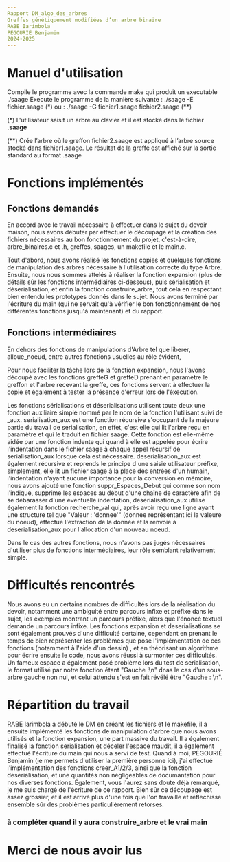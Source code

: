 ```yaml
---
Rapport DM_algo_des_arbres
Greffes génétiquement modifiées d’un arbre binaire
RABE Iarimbola 
PÉGOURIÉ Benjamin
2024-2025
---
```



# Manuel d'utilisation 

Compile le programme avec la commande make qui produit un executable ./saage
Execute le programme de la manière suivante : ./saage -E fichier.saage (*)
                                        ou  : ./saage -G fichier1.saage fichier2.saage (**)

(*) L'utilisateur saisit un arbre au clavier et il est stocké dans le fichier **.saage**

(**) Crée l’arbre où le greffon fichier2.saage est appliqué à l’arbre source stocké dans
fichier1.saage. Le résultat de la greffe est affiché sur la sortie standard au format .saage

# Fonctions implémentés

## Fonctions demandés

En accord avec le travail nécessaire à effectuer dans le sujet du devoir maison, nous avons
débuter par effectuer le découpage et la création des fichiers nécessaires au bon fonctionnement
du projet, c'est-à-dire, arbre_binaires.c et .h, greffes, saages, un makefile et le main.c.

Tout d'abord, nous avons réalisé les fonctions copies et quelques fonctions de manipulation des arbres nécessaire à
l'utilisation correcte du type Arbre. Ensuite, nous nous sommes attelés à réaliser la fonction expansion (plus de détails sûr 
les fonctions intermédiaires ci-dessous), puis sérialisation et déserialisation, et enfin la fonction construire_arbre, tout cela
en respectant bien entendu les prototypes donnés dans le sujet.
Nous avons terminé par l'écriture du main (qui ne servait qu'à vérifier le bon fonctionnement de nos différentes fonctions
jusqu'à maintenant) et du rapport.

## Fonctions intermédiaires

En dehors des fonctions de manipulations d'Arbre tel que liberer, alloue_noeud, entre autres fonctions usuelles au rôle évident,

Pour nous faciliter la tâche lors de la fonction expansion, nous l'avons découpé avec les fonctions greffeG et greffeD prenant 
en paramètre le greffon et l'arbre recevant la greffe, ces fonctions servent à effectuer la copie et également à tester 
la présence d'erreur lors de l'éxecution.

Les fonctions sérialisations et déserialisations utilisent toute deux une fonction auxiliaire simplé nommé par le nom de la fonction l'utilisant suivi de _aux.
serialisation_aux est une fonction récursive s'occupant de la majeure partie du travail de serialisation, en effet, c'est elle qui
lit l'arbre reçu en paramètre et qui le traduit en fichier saage. Cette fonction est elle-même aidée par une fonction indente
qui quand à elle est appelée pour écrire l'indentation dans le fichier saage à chaque appel récursif de serialisation_aux 
lorsque cela est nécessaire.
deserialisation_aux est également récursive et reprends le principe d'une saisie utilisateur préfixe, simplement, elle lit un fichier
saage à la place des entrées d'un humain, l'indentation n'ayant aucune importance pour la conversion en mémoire, nous avons ajouté une fonction
suppr_Espaces_Debut qui comme son nom l'indique, supprime les espaces au début d'une chaîne de caractère afin de se débarasser d'une éventuelle indentation, deserialisation_aux utilise également la fonction recherche_val qui, après avoir reçu une ligne ayant une structure tel que
"Valeur : 'donnee'" (donnee représentant ici la valeure du noeud), effectue l'extraction de la donnée et la renvoie à deserialisation_aux pour
l'allocation d'un nouveau noeud.

Dans le cas des autres fonctions, nous n'avons pas jugés nécessaires d'utiliser plus de fonctions intermédiaires, leur rôle semblant
relativement simple.

# Difficultés rencontrés

Nous avons eu un certains nombres de difficultés lors de la réalisation du devoir, notamment une ambiguité entre parcours infixe et préfixe dans
le sujet, les exemples montrant un parcours préfixe, alors que l'énoncé textuel demande un parcours infixe.
Les fonctions expansion et deserialisations se sont également prouvés d'une difficulté certaine, cependant en prenant le temps de
bien représenter les problèmes que pose l'implémentation de ces fonctions (notamment à l'aide d'un dessin) , et en théorisant un algorithme pour écrire ensuite le code, nous avons réussi à surmonter ces difficultés.
Un fameux espace a également posé problème lors du test de serialisation, le format utilisé par notre fonction étant "Gauche :\n" dnas le cas
d'un sous-arbre gauche non nul, et celui attendu s'est en fait révélé être "Gauche : \n".

# Répartition du travail

RABE Iarimbola a débuté le DM en créant les fichiers et le makefile, il a ensuite implémenté les fonctions de manipulation d'arbre
que nous avons utilisés et la fonction expansion, une part massive du travail. Il a également finalisé la fonction serialisation et déceler
l'espace maudit, il a également effectué l'écriture du main qui nous a servi de test.
Quand à moi, PÉGOURIÉ Benjamin (je me permets d'utiliser la première personne ici), j'ai effectué l'implémentation des fonctions creer_A1/2/3,
ainsi que la fonction deserialisation, et une quantités non négligeables de documantation pour nos diverses fonctions.
Également, vous l'aurez sans doute déjà remarqué, je me suis chargé de l'écriture de ce rapport.
Bien sûr ce découpage est assez grossier, et il est arrivé plus d'une fois que l'on travaille et réflechisse ensemble
sûr des problèmes particulièrement retorses.
### à compléter quand il y aura construire_arbre et le vrai main

# Merci de nous avoir lus
